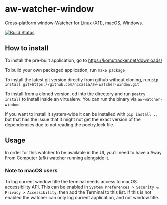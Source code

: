 aw-watcher-window
=================

Cross-platform window-Watcher for Linux (X11), macOS, Windows.

[![Build Status](https://travis-ci.org/KomuTracker/aw-watcher-window.svg?branch=master)](https://travis-ci.org/KomuTracker/aw-watcher-window)

## How to install

To install the pre-built application, go to https://komutracker.net/downloads/

To build your own packaged application, run `make package`

To install the latest git version directly from github without cloning, run
`pip install git+https://github.com/nccasia/aw-watcher-window.git`

To install from a cloned version, cd into the directory and run
`poetry install` to install inside an virtualenv. You can run the binary via `aw-watcher-window`.

If you want to install it system-wide it can be installed with `pip install .`, but that has the issue
that it might not get the exact version of the dependencies due to not reading the poetry.lock file.

## Usage

In order for this watcher to be available in the UI, you'll need to have a Away From Computer (afk) watcher running alongside it.

### Note to macOS users

To log current window title the terminal needs access to macOS accessibility API.
This can be enabled in `System Preferences > Security & Privacy > Accessibility`, then add the Terminal to this list. If this is not enabled the watcher can only log current application, and not window title.

